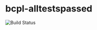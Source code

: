 # bcpl-alltestspassed

![Build Status](https://travis-ci.org/cyber-dojo-languages/bcpl-alltestspassed.svg?branch=master)
